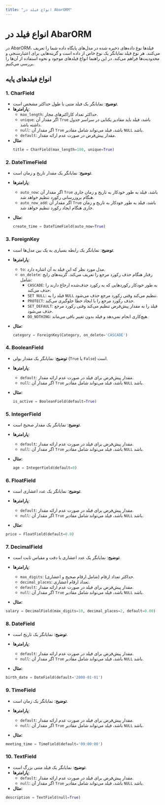 ```yaml
---
title: "انواع فیلد در AbarORM"
---
```



# انواع فیلد در AbarORM

در AbarORM، فیلدها نوع داده‌های ذخیره شده در مدل‌های پایگاه داده شما را تعریف می‌کنند. هر نوع فیلد نمایانگر یک نوع خاص از داده است و گزینه‌هایی برای اعتبارسنجی و محدودیت‌ها فراهم می‌کند. در این راهنما انواع فیلدهای موجود و نحوه استفاده از آن‌ها را بررسی می‌کنیم.

## انواع فیلدهای پایه

### 1. CharField

- **توضیح**: نمایانگر یک فیلد متنی با طول حداکثر مشخص است.
- **پارامترها**:
  - `max_length`: حداکثر تعداد کاراکترهای مجاز.
  - `unique`: اگر مقدار آن `True` باشد، فیلد باید مقادیر یکتایی در سراسر جدول داشته باشد.
  - `null`: اگر مقدار آن `True` باشد، فیلد می‌تواند شامل مقادیر `NULL` باشد.
  - `default`: مقدار پیش‌فرض در صورت عدم ارائه مقدار.
- **مثال**:
  ```python
  title = CharField(max_length=100, unique=True)
  ```

### 2. DateTimeField

- **توضیح**: نمایانگر یک مقدار تاریخ و زمان است.
- **پارامترها**:
    - `auto_now`: اگر مقدار آن `True` باشد، فیلد به طور خودکار به تاریخ و زمان جاری هنگام بروزرسانی رکورد تنظیم خواهد شد.
    - `auto_now_add`: اگر مقدار آن `True` باشد، فیلد به طور خودکار به تاریخ و زمان جاری هنگام ایجاد رکورد تنظیم خواهد شد.

- **مثال:**
  ```python
  create_time = DateTimeField(auto_now=True)
  ```
### 3. ForeignKey

- **توضیح**: نمایانگر یک رابطه بسیاری به یک بین مدل‌ها است.
- **پارامترها**:
    - `to`: مدل مورد نظر که این فیلد به آن اشاره دارد.
    - `on_delete`: رفتار هنگام حذف رکورد مرجع را تعریف می‌کند. گزینه‌های رایج شامل:
      - `CASCADE`: به طور خودکار رکوردهایی که به رکورد حذف‌شده ارجاع دارند را حذف می‌کند.
      - `SET NULL`: فیلد را به `NULL` تنظیم می‌کند وقتی رکورد مرجع حذف می‌شود.
      - `PROTECT`: حذف رکورد مرجع را با ایجاد خطا جلوگیری می‌کند.
      - `SET_DEFAULT`: فیلد را به مقدار پیش‌فرض تنظیم می‌کند وقتی رکورد مرجع حذف می‌شود.
      - `DO_NOTHING`: هیچ‌کاری انجام نمی‌دهد و فیلد بدون تغییر باقی می‌ماند.

- **مثال:**
  ```python
  category = ForeignKey(Category, on_delete='CASCADE')
  ```

### 4. BooleanField

- **توضیح**: نمایانگر یک مقدار بولی (`True` یا `False`) است.
- **پارامترها**:
    - `default`: مقدار پیش‌فرض برای فیلد در صورت عدم ارائه مقدار.
    - `null`: اگر مقدار آن `True` باشد، فیلد می‌تواند شامل مقادیر `NULL` باشد.

- **مثال:**
  ```python
  is_active = BooleanField(default=True)
  ```

### 5. IntegerField

- **توضیح**: نمایانگر یک مقدار صحیح است.
- **پارامترها**:
    - `default`: مقدار پیش‌فرض برای فیلد در صورت عدم ارائه مقدار.
    - `null`: اگر مقدار آن `True` باشد، فیلد می‌تواند شامل مقادیر `NULL` باشد.

- **مثال:**
    ```python
    age = IntegerField(default=0)
    ```

### 6. FloatField

- **توضیح**: نمایانگر یک عدد اعشاری است.
- **پارامترها**:
    - `default`: مقدار پیش‌فرض برای فیلد در صورت عدم ارائه مقدار.
    - `null`: اگر مقدار آن `True` باشد، فیلد می‌تواند شامل مقادیر `NULL` باشد.

- **مثال:**
```python
price = FloatField(default=0.0)
```

### 7. DecimalField

- **توضیح**: نمایانگر یک عدد اعشاری با دقت و مقیاس ثابت است.
- **پارامترها**:
    - `max_digits`: حداکثر تعداد ارقام (شامل ارقام صحیح و اعشاری).
    - `decimal_places`: تعداد ارقام اعشاری.
    - `default`: مقدار پیش‌فرض برای فیلد در صورت عدم ارائه مقدار.
    - `null`: اگر مقدار آن `True` باشد، فیلد می‌تواند شامل مقادیر `NULL` باشد.

- **مثال:**
```python
salary = DecimalField(max_digits=10, decimal_places=2, default=0.00)
```

### 8. DateField

- **توضیح**: نمایانگر یک تاریخ است.
- **پارامترها**:
    - `default`: مقدار پیش‌فرض برای فیلد در صورت عدم ارائه مقدار.
    - `null`: اگر مقدار آن `True` باشد، فیلد می‌تواند شامل مقادیر `NULL` باشد.

- **مثال:**
```python
birth_date = DateField(default='2000-01-01')
```

### 9. TimeField

- **توضیح**: نمایانگر یک زمان است.
- **پارامترها**:
    - `default`: مقدار پیش‌فرض برای فیلد در صورت عدم ارائه مقدار.
    - `null`: اگر مقدار آن `True` باشد، فیلد می‌تواند شامل مقادیر `NULL` باشد.

- **مثال:**
```python
meeting_time = TimeField(default='09:00:00')
```

### 10. TextField

- **توضیح**: نمایانگر یک فیلد متنی بزرگ است.
- **پارامترها**:
    - `default`: مقدار پیش‌فرض برای فیلد در صورت عدم ارائه مقدار.
    - `null`: اگر مقدار آن `True` باشد، فیلد می‌تواند شامل مقادیر `NULL` باشد.
- **مثال:**
```python
description = TextField(null=True)
```